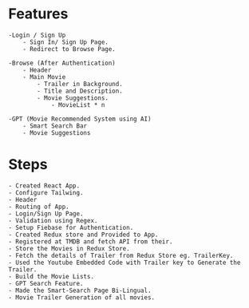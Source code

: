 # Features
    -Login / Sign Up
        - Sign In/ Sign Up Page.
        - Redirect to Browse Page.

    -Browse (After Authentication)  
        - Header
        - Main Movie
            - Trailer in Background.
            - Title and Description.
            - Movie Suggestions.
                - MovieList * n

    -GPT (Movie Recommended System using AI)
        - Smart Search Bar
        - Movie Suggestions  

# Steps
    - Created React App.
    - Configure Tailwing.
    - Header
    - Routing of App.
    - Login/Sign Up Page.
    - Validation using Regex.
    - Setup Fiebase for Authentication.
    - Created Redux store and Provided to App.
    - Registered at TMDB and fetch API from their.
    - Store the Movies in Redux Store.
    - Fetch the details of Trailer from Redux Store eg. TrailerKey.
    - Used the Youtube Embedded Code with Trailer key to Generate the Trailer.
    - Build the Movie Lists.
    - GPT Search Feature.
    - Made the Smart-Search Page Bi-Lingual.
    - Movie Trailer Generation of all movies.